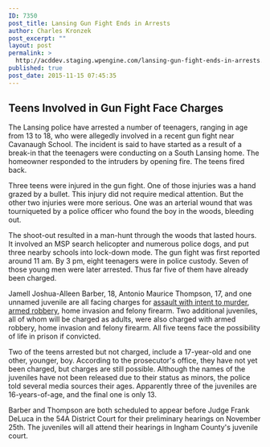 ```yaml
---
ID: 7350
post_title: Lansing Gun Fight Ends in Arrests
author: Charles Kronzek
post_excerpt: ""
layout: post
permalink: >
  http://acddev.staging.wpengine.com/lansing-gun-fight-ends-in-arrests.html
published: true
post_date: 2015-11-15 07:45:35
---
```

<h2><b>Teens Involved in Gun Fight Face Charges</b></h2>
The Lansing police have arrested a number of teenagers, ranging in age from 13 to 18, who were allegedly involved in a recent gun fight near Cavanaugh School. The incident is said to have started as a result of a break-in that the teenagers were conducting on a South Lansing home. The homeowner responded to the intruders by opening fire. The teens fired back.<!--more-->

<span style="font-weight: 400;">Three teens were injured in the gun fight. One of those injuries was a hand grazed by a bullet. This injury did not require medical attention. But the other two injuries were more serious. One was an arterial wound that was tourniqueted by a police officer who found the boy in the woods, bleeding out.</span>

<span style="font-weight: 400;">The shoot-out resulted in a man-hunt through the woods that lasted hours. It involved an MSP search helicopter and numerous police dogs, and put three nearby schools into lock-down mode. The gun fight was first reported around 11 am. By 3 pm, eight teenagers were in police custody. Seven of those young men were later arrested. Thus far five of them have already been charged.</span>

<span style="font-weight: 400;">Jamell Joshua-Alleen Barber, 18, Antonio Maurice Thompson, 17, and one unnamed juvenile are all facing charges for <a href="http://acddev.staging.wpengine.com/assault-intent-commit-murder-attorneys.html" target="_blank">assault with intent to murder</a>, <a href="http://acddev.staging.wpengine.com/michigan-armed-robbery-attorney.html" target="_blank">armed robbery</a>, home invasion and felony firearm. Two additional juveniles, all of whom will be charged as adults, were also charged wit</span><span style="font-weight: 400;">h armed robbery, home invasion and felony firearm. All five teens face the possibility of life in prison if convicted.</span>

<span style="font-weight: 400;">Two of the teens arrested but not charged, include a 17-year-old and one other, younger, boy. According to the prosecutor's office, they have not yet been charged, but charges are still possible. Although the names of the juveniles have not been released due to their status as minors, the police told several media sources their ages. Apparently three of the juveniles are 16-years-of-age, and the final one is only 13.</span>

<span style="font-weight: 400;">Barber and Thompson are both scheduled to appear before Judge Frank DeLuca in the 54A District Court for their preliminary hearings on November 25th. The juveniles will all attend their hearings in Ingham County's juvenile court.</span>